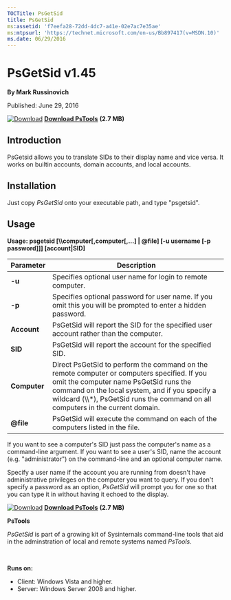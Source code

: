 ```yaml
--- 
TOCTitle: PsGetSid
title: PsGetSid
ms:assetid: 'f7eefa28-72dd-4dc7-a41e-02e7ac7e35ae'
ms:mtpsurl: 'https://technet.microsoft.com/en-us/Bb897417(v=MSDN.10)'
ms.date: 06/29/2016
---
```


PsGetSid v1.45
==============

**By Mark Russinovich**

Published: June 29, 2016

[![Download](/media/landing/sysinternals/download_sm.png)](https://download.sysinternals.com/files/PSTools.zip) [**Download PsTools**](https://download.sysinternals.com/files/PSTools.zip) **(2.7 MB)**


## Introduction

PsGetsid allows you to translate SIDs to their display name and vice
versa. It works on builtin accounts, domain accounts, and local
accounts.

## Installation

Just copy *PsGetSid* onto your executable path, and type "psgetsid".

## Usage

**Usage: psgetsid \[\\\\computer\[,computer\[,...\] | @file\] \[-u
username \[-p password\]\]\] \[account|SID\]**

 
|Parameter  |Description  |
|---------|---------|
|  **-u**        | Specifies optional user name for login to remote computer.|
|  **-p**        | Specifies optional password for user name. If you omit this you will be prompted to enter a hidden password.|
|  **Account**   | PsGetSid will report the SID for the specified user account rather than the computer.|
|  **SID**       | PsGetSid will report the account for the specified SID.|
|  **Computer**  | Direct PsGetSid to perform the command on the remote computer or computers specified. If you omit the computer name PsGetSid runs the command on the local system, and if you specify a wildcard (\\\\\*), PsGetSid runs the command on all computers in the current domain.|
|  **@file**     | PsGetSid will execute the command on each of the computers listed in the file.|

If you want to see a computer's SID just pass the computer's name as a
command-line argument. If you want to see a user's SID, name the account
(e.g. "administrator") on the command-line and an optional computer
name.

Specify a user name if the account you are running from doesn't have
administrative privileges on the computer you want to query. If you
don't specify a password as an option, *PsGetSid* will prompt you for
one so that you can type it in without having it echoed to the display.

[![Download](/media/landing/sysinternals/download_sm.png)](https://download.sysinternals.com/files/PSTools.zip) [**Download PsTools**](https://download.sysinternals.com/files/PSTools.zip) **(2.7 MB)**
 

**PsTools**

*PsGetSid* is part of a growing kit of Sysinternals command-line tools
that aid in the adminstration of local and remote systems named
*PsTools*.

 

**Runs on:**

-   Client: Windows Vista and higher.
-   Server: Windows Server 2008 and higher.




